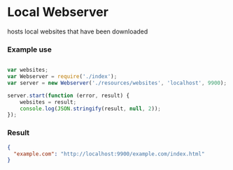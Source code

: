 # Local Webserver 
hosts local websites that have been downloaded

### Example use 
```js

var websites;
var Webserver = require('./index');
var server = new Webserver('./resources/websites', 'localhost', 9900);

server.start(function (error, result) {
    websites = result;
    console.log(JSON.stringify(result, null, 2));
});

```

### Result 

```json
{
  "example.com": "http://localhost:9900/example.com/index.html"
}
```